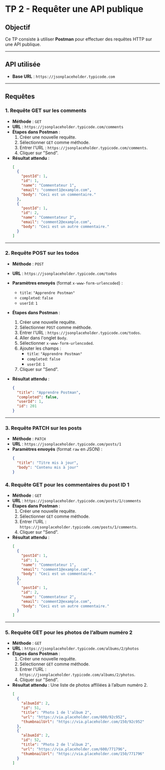# TP 2 - Requêter une API publique

## Objectif
Ce TP consiste à utiliser **Postman** pour effectuer des requêtes HTTP sur une API publique.

---

## API utilisée
- **Base URL** : `https://jsonplaceholder.typicode.com`

---

## Requêtes

### 1. Requête GET sur les comments
- **Méthode** : `GET`
- **URL** : `https://jsonplaceholder.typicode.com/comments`
- **Étapes dans Postman** :
  1. Créer une nouvelle requête.
  2. Sélectionner `GET` comme méthode.
  3. Entrer l'URL : `https://jsonplaceholder.typicode.com/comments`.
  4. Cliquer sur "Send".
- **Résultat attendu** :
  ```json
  [
    {
      "postId": 1,
      "id": 1,
      "name": "Commentateur 1",
      "email": "comment1@example.com",
      "body": "Ceci est un commentaire."
    },
    {
      "postId": 1,
      "id": 2,
      "name": "Commentateur 2",
      "email": "comment2@example.com",
      "body": "Ceci est un autre commentaire."
    }
  ]
---

### 2. Requête POST sur les todos
- **Méthode** : `POST`
- **URL** : `https://jsonplaceholder.typicode.com/todos`
- **Paramètres envoyés** (format `x-www-form-urlencoded`) :
  - `title`: `"Apprendre Postman"`
  - `completed`: `false`
  - `userId`: `1`

- **Étapes dans Postman** :
  1. Créer une nouvelle requête.
  2. Sélectionner `POST` comme méthode.
  3. Entrer l'URL : `https://jsonplaceholder.typicode.com/todos`.
  4. Aller dans l'onglet `Body`.
  5. Sélectionner `x-www-form-urlencoded`.
  6. Ajouter les champs :
     - `title`: `"Apprendre Postman"`
     - `completed`: `false`
     - `userId`: `1`
  7. Cliquer sur "Send".

- **Résultat attendu** :
  ```json
  {
    "title": "Apprendre Postman",
    "completed": false,
    "userId": 1,
    "id": 201
  }

---

### 3. Requête PATCH sur les posts
- **Méthode** : `PATCH`
- **URL** : `https://jsonplaceholder.typicode.com/posts/1`
- **Paramètres envoyés** (format `raw` en JSON) :
  ```json
  {
    "title": "Titre mis à jour",
    "body": "Contenu mis à jour"
  }

### 4. Requête GET pour les commentaires du post ID 1
- **Méthode** : `GET`
- **URL** : `https://jsonplaceholder.typicode.com/posts/1/comments`
- **Étapes dans Postman** :
  1. Créer une nouvelle requête.
  2. Sélectionner `GET` comme méthode.
  3. Entrer l'URL : `https://jsonplaceholder.typicode.com/posts/1/comments`.
  4. Cliquer sur "Send".
- **Résultat attendu** :
  ```json
  [
    {
      "postId": 1,
      "id": 1,
      "name": "Commentateur 1",
      "email": "comment1@example.com",
      "body": "Ceci est un commentaire."
    },
    {
      "postId": 1,
      "id": 2,
      "name": "Commentateur 2",
      "email": "comment2@example.com",
      "body": "Ceci est un autre commentaire."
    }
  ]

---

### 5. Requête GET pour les photos de l’album numéro 2
- **Méthode** : `GET`
- **URL** : `https://jsonplaceholder.typicode.com/albums/2/photos`
- **Étapes dans Postman** :
  1. Créer une nouvelle requête.
  2. Sélectionner `GET` comme méthode.
  3. Entrer l'URL : `https://jsonplaceholder.typicode.com/albums/2/photos`.
  4. Cliquer sur "Send".
- **Résultat attendu** : Une liste de photos affiliées à l’album numéro 2.
  ```json
  [
    {
      "albumId": 2,
      "id": 51,
      "title": "Photo 1 de l'album 2",
      "url": "https://via.placeholder.com/600/92c952",
      "thumbnailUrl": "https://via.placeholder.com/150/92c952"
    },
    {
      "albumId": 2,
      "id": 52,
      "title": "Photo 2 de l'album 2",
      "url": "https://via.placeholder.com/600/771796",
      "thumbnailUrl": "https://via.placeholder.com/150/771796"
    }
  ]

